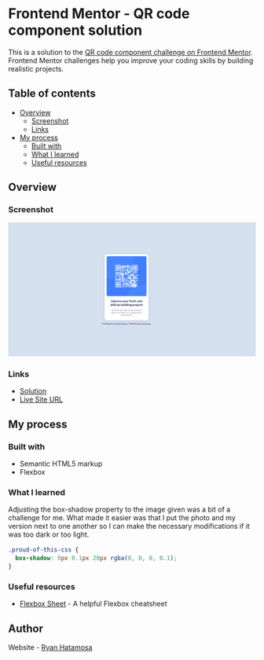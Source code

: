 # Frontend Mentor - QR code component solution

This is a solution to the [QR code component challenge on Frontend Mentor](https://www.frontendmentor.io/challenges/qr-code-component-iux_sIO_H). Frontend Mentor challenges help you improve your coding skills by building realistic projects. 

## Table of contents

- [Overview](#overview)
  - [Screenshot](#screenshot)
  - [Links](#links)
- [My process](#my-process)
  - [Built with](#built-with)
  - [What I learned](#what-i-learned)
  - [Useful resources](#useful-resources)

## Overview

### Screenshot

![Qr-code-solution](./images//qr-code-ryan-hatamosa.PNG)



### Links

- [Solution](https://github.com/PinoyColada/Frontend-Mentor-Challenges/tree/main/qr-code-challenge)
- [Live Site URL](https://your-live-site-url.com)

## My process

### Built with

- Semantic HTML5 markup
- Flexbox

### What I learned

Adjusting the box-shadow property to the image given was a bit of a challenge for me. What made it easier was that I put the photo and my version next to one another so I can make the necessary modifications if it was too dark or too light.

```css
.proud-of-this-css {
  box-shadow: 0px 0.1px 20px rgba(0, 0, 0, 0.1);
}
```

### Useful resources

- [Flexbox Sheet](https://flexboxsheet.com/) - A helpful Flexbox cheatsheet


## Author
Website - [Ryan Hatamosa](https://ryanhatamosa.vercel.app/)


